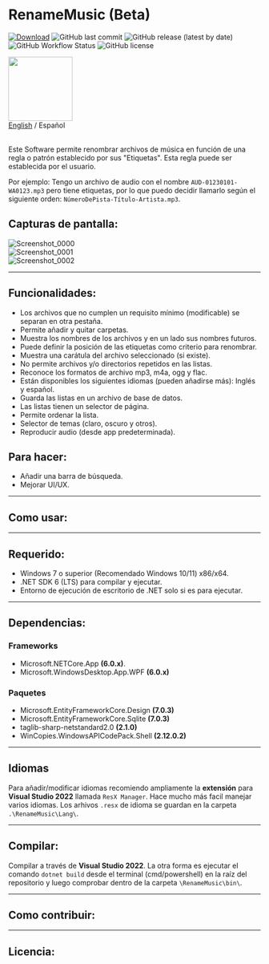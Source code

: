 # RenameMusic (Beta)
[![Download](https://img.shields.io/static/v1?style=flat-square&logo=windows&label=Descargar&message=windows-x64&color=137A7F&labelColor=373B3E)](https://github.com/IgnacioVeiga/RenameMusic/releases/latest/download/RenameMusic.exe)
![GitHub last commit](https://img.shields.io/github/last-commit/IgnacioVeiga/RenameMusic?color=137A7F&style=flat-square)
![GitHub release (latest by date)](https://img.shields.io/github/v/release/IgnacioVeiga/RenameMusic?color=137A7F&label=Latest%20release&style=flat-square)
![GitHub Workflow Status](https://img.shields.io/github/actions/workflow/status/IgnacioVeiga/RenameMusic/deploy-project.yml?color=137A7F&logo=github&style=flat-square)
![GitHub license](https://img.shields.io/github/license/IgnacioVeiga/RenameMusic?style=flat-square)

<img src="/RenameMusic/Assets/Icons/Icon.ico" width="128" height="128">
<div>
  <a href="README-es.md">English</a> / <span>Español</span></a>
</div></br>

Este Software permite renombrar archivos de música en función de una regla o patrón establecido por sus "Etiquetas". Esta regla puede ser establecida por el usuario.

Por ejemplo: Tengo un archivo de audio con el nombre `AUD-01230101-WA0123.mp3` pero tiene etiquetas, por lo que puedo decidir llamarlo según el siguiente orden: `NúmeroDePista-Título-Artista.mp3`.

## Capturas de pantalla:
![Screenshot_0000](/RG39/Assets/Images/Screenshot_0000.png "Screenshot_0000")</br>
![Screenshot_0001](/RG39/Assets/Images/Screenshot_0001.png "Screenshot_0001")</br>
![Screenshot_0002](/RG39/Assets/Images/Screenshot_0002.png "Screenshot_0002")

***

## Funcionalidades:
- Los archivos que no cumplen un requisito mínimo (modificable) se separan en otra pestaña.
- Permite añadir y quitar carpetas.
- Muestra los nombres de los archivos y en un lado sus nombres futuros.
- Puede definir la posición de las etiquetas como criterio para renombrar.
- Muestra una carátula del archivo seleccionado (si existe).
- No permite archivos y/o directorios repetidos en las listas.
- Reconoce los formatos de archivo mp3, m4a, ogg y flac.
- Están disponibles los siguientes idiomas (pueden añadirse más): Inglés y español.
- Guarda las listas en un archivo de base de datos.
- Las listas tienen un selector de página.
- Permite ordenar la lista.
- Selector de temas (claro, oscuro y otros).
- Reproducir audio (desde app predeterminada).

## Para hacer:
- Añadir una barra de búsqueda.
- Mejorar UI/UX.

***

## Como usar:

***

## Requerido:
- Windows 7 o superior (Recomendado Windows 10/11) x86/x64.
- .NET SDK 6 (LTS) para compilar y ejecutar.
- Entorno de ejecución de escritorio de .NET solo si es para ejecutar.

***

## Dependencias:
### Frameworks
- Microsoft.NETCore.App **(6.0.x)**.
- Microsoft.WindowsDesktop.App.WPF **(6.0.x)**

### Paquetes
- Microsoft.EntityFrameworkCore.Design **(7.0.3)**
- Microsoft.EntityFrameworkCore.Sqlite **(7.0.3)**
- taglib-sharp-netstandard2.0 **(2.1.0)**
- WinCopies.WindowsAPICodePack.Shell **(2.12.0.2)**

***

## Idiomas
Para añadir/modificar idiomas recomiendo ampliamente la **extensión** para **Visual Studio 2022** llamada `ResX Manager`. Hace mucho más facil manejar varios idiomas.
Los arhivos `.resx` de idioma se guardan en la carpeta `.\RenameMusic\Lang\`.

***

## Compilar:
Compilar a través de **Visual Studio 2022**. La otra forma es ejecutar el comando `dotnet build` desde el terminal (cmd/powershell) en la raíz del repositorio y luego comprobar dentro de la carpeta `\RenameMusic\bin\`.

***

## Como contribuir:

***

## Licencia:

